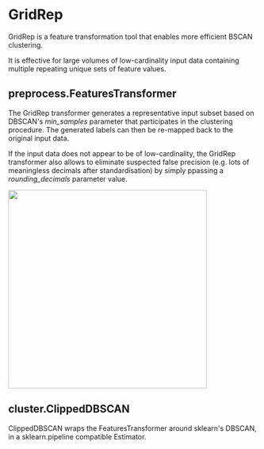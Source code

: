# GridRep

GridRep is a feature transformation tool that enables more efficient BSCAN clustering. 

It is effective for large volumes of low-cardinality input data containing multiple repeating unique sets of feature values.

## preprocess.FeaturesTransformer

The GridRep transformer generates a representative input subset based on DBSCAN's _min_samples_ parameter that participates in the clustering procedure. The generated labels can then be re-mapped back to the original input data.

If the input data does not appear to be of low-cardinality, the GridRep transformer also allows to eliminate suspected false precision (e.g. lots of meaningless decimals after standardisation) by simply ppassing a _rounding_decimals_ parameter value.

<img src="files/subsampling.png" width=400>
<!-- ![Representatives](files/subsampling.png) -->

## cluster.ClippedDBSCAN

ClippedDBSCAN wraps the FeaturesTransformer around sklearn's DBSCAN, in a sklearn.pipeline compatible Estimator.


```python

```
